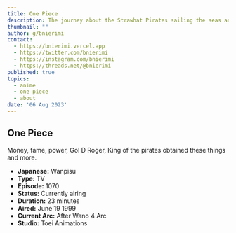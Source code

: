 ```yaml
---
title: One Piece
description: The journey about the Strawhat Pirates sailing the seas and how their captain Monkey D Luffy set out to become King of the Pirates.
thumbnail: ""
author: g/bnierimi
contact:
  - https://bnierimi.vercel.app
  - https://twitter.com/bnierimi
  - https://instagram.com/bnierimi
  - https://threads.net/@bnierimi
published: true
topics:
  - anime
  - one piece
  - about
date: '06 Aug 2023'
---
```


## One Piece
Money, fame, power, Gol D Roger, King of the pirates obtained these things and more.

- **Japanese:** Wanpisu
- **Type:** TV
- **Episode:** 1070
- **Status:** Currently airing
- **Duration:** 23 minutes
- **Aired:** June 19 1999
- **Current Arc:** After Wano 4 Arc
- **Studio:** Toei Animations

